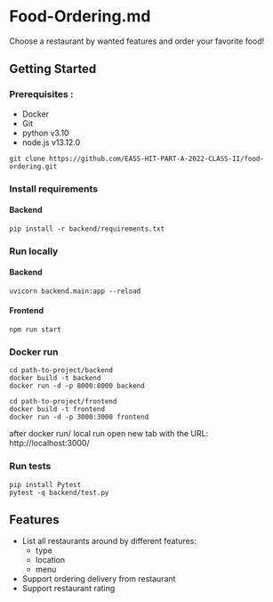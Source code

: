 # Food-Ordering.md

Choose a restaurant by wanted features and order your favorite food!
## Getting Started
### Prerequisites :
- Docker
- Git
- python v3.10
- node.js v13.12.0

```
git clone https://github.com/EASS-HIT-PART-A-2022-CLASS-II/food-ordering.git
```
### Install requirements
#### Backend
```
pip install -r backend/requirements.txt
```

### Run locally
#### Backend
```
uvicorn backend.main:app --reload
```
#### Frontend
```
npm run start
```
### Docker run
```
cd path-to-project/backend
docker build -t backend
docker run -d -p 8000:8000 backend
```
```
cd path-to-project/frontend
docker build -t frontend
docker run -d -p 3000:3000 frontend
```

after docker run/ local run open new tab with the URL: http://localhost:3000/

### Run tests
```
pip install Pytest
pytest -q backend/test.py
```

## Features

- List all restaurants around by different features: 
	*  type
	* location
	* menu
- Support ordering delivery from restaurant
- Support restaurant rating

